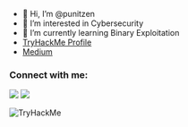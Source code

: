 - 👋 Hi, I’m @punitzen
- 👀 I’m interested in Cybersecurity
- 🌱 I’m currently learning Binary Exploitation
- [TryHackMe Profile](https://tryhackme.com/p/punitzen)
- [Medium](https://punitzen.medium.com/)

### Connect with me:
 
[<img src="https://img.shields.io/badge/linkedin-%230077B5.svg?&style=for-the-badge&logo=linkedin&logoColor=white" />](http://www.linkedin.com/in/punitkumar4)
[<img src="https://img.shields.io/badge/twitter-%231DA1F2.svg?&style=for-the-badge&logo=twitter&logoColor=white" />](https://twitter.com/punitzen48)

<img src="https://tryhackme-badges.s3.amazonaws.com/punitzen.png" alt="TryHackMe">
